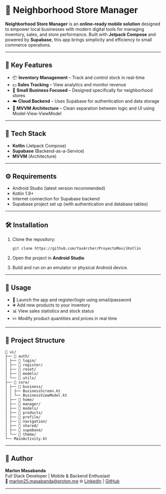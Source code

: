 # 📱 Neighborhood Store Manager

**Neighborhood Store Manager** is an **online-ready mobile solution** designed to empower local businesses with modern digital tools for managing inventory, sales, and store performance. Built with **Jetpack Compose** and powered by **Supabase**, this app brings simplicity and efficiency to small commerce operations.

---

## 🎯 Key Features

- 📦 **Inventory Management** – Track and control stock in real-time  
- 💵 **Sales Tracking** – View analytics and monitor revenue  
- 🏪 **Small Business Focused** – Designed specifically for neighborhood stores  
- ☁️ **Cloud Backend** – Uses Supabase for authentication and data storage  
- 🧠 **MVVM Architecture** – Clean separation between logic and UI using Model-View-ViewModel

---

## 🚀 Tech Stack

- **Kotlin** (Jetpack Compose)
- **Supabase** (Backend-as-a-Service)
- **MVVM** (Architecture)

---

## ⚙️ Requirements

- Android Studio (latest version recommended)
- Kotlin 1.9+
- Internet connection for Supabase backend
- Supabase project set up (with authentication and database tables)

---

## 🛠️ Installation

1. Clone the repository:
   ```bash
   git clone https://github.com/YasArcher/ProyectoMovilKotlin
   ```

2. Open the project in **Android Studio**


3. Build and run on an emulator or physical Android device.

---

## 🧪 Usage

- 📲 Launch the app and register/login using email/password
- ➕ Add new products to your inventory
- 📊 View sales statistics and stock status
- ✏️ Modify product quantities and prices in real time

---

## 📂 Project Structure

```
📁 ui/
├── 📁 auth/
│ ├── 📁 login/
│ ├── 📁 register/
│ ├── 📁 reset/
│ ├── 📁 models/
│ └── 📁 utils/
├── 📁 core/
│ ├── 📁 business/
│ │ ├── BusinessScreen.kt
│ │ └── BusinessViewModel.kt
│ ├── 📁 home/
│ ├── 📁 manager/
│ ├── 📁 models/
│ ├── 📁 products/
│ ├── 📁 profile/
│ ├── 📁 navigation/
│ ├── 📁 shared/
│ ├── 📁 supabase/
│ └── 📁 theme/
└── MainActivity.kt
```

---

## 👥 Author

**Marlon Masabanda**  
Full Stack Developer | Mobile & Backend Enthusiast  
📧 marlon25.masabanda@proton.me 
🌐 [LinkedIn](https://www.linkedin.com/in/marlon-masabanda-6b4984239/) | [GitHub](https://github.com/YasArcher)

---
